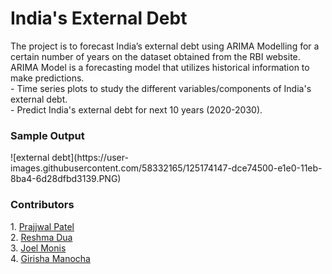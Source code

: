 <p><h1>India's External Debt</h1></p>
The project is to forecast India’s external debt using ARIMA Modelling for a certain number of years on the dataset obtained from the RBI website. <br>
ARIMA Model is a forecasting model that utilizes historical information to make predictions. <br>
- Time series plots to study the different variables/components of India's external debt. <br>
- Predict India's external debt for next 10 years (2020-2030).

<p><h3>Sample Output</h3></p>
![external debt](https://user-images.githubusercontent.com/58332165/125174147-dce74500-e1e0-11eb-8ba4-6d28dfbd3139.PNG)

<p> <h3>Contributors</h3> </p>
1. <a href="https://github.com/PrajjwalP" rel="nofollow">Prajjwal Patel</a> <br>
2. <a href="https://github.com/reshmadua" rel="nofollow">Reshma Dua</a> <br>
3. <a href="" rel="nofollow">Joel Monis</a> <br>
4. <a href="https://github.com/manochagirisha" rel="nofollow">Girisha Manocha</a> <br>
